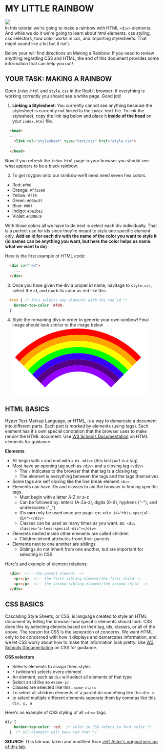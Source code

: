 MY LITTLE RAINBOW
=================
![](https://media.giphy.com/media/g72UoNHEOkt3i/giphy.gif)  
In this tutorial we're going to make a rainbow with HTML `<div>` elements. And while we do it we're going to learn about html elements, css styling, css selectors, how color works in css, and importing stylesheets.  That might sound like a lot but it isn't.

Below your will find directions on Making a Rainbow. If you need to review anything regarding CSS and HTML, the end of this document provides some information that can help you out!

YOUR TASK: MAKING A RAINBOW
------------

Open `index.html` and `style.css` in the Repl.it browser; if everything is working correctly you should see a white page. Good job!

1. **Linking a Stylesheet**: You currently cannot see anything because the stylesheet is currently not linked to the `index.html` file. To link the stylesheet, copy the link tag below and place it **inside of the head** on your `index.html` file. 

```html
  <head>
  ... 
    <link rel="stylesheet" type="text/css" href="style.css">
  ...
  </head>
```
Now if you refresh the `index.html` page in your browser you should see what appears to be a black rainbow.

2. To get roygbiv onto our rainbow we'll need need seven hex colors.
- Red: `#f00`
- Orange: `#ffa500`
- Yellow: `#ff0`
- Green: `#00bc3f`
- Blue: `#06f`
- Indigo: `#8a2be2`
- Violet: `#d300c9`

With those colors all we have to do next is select each div individually.  That is a perfect use for ids since they're meant to style one specific element only. **Add an id for each div with the name of the color you want to style it (id names can be anything you want, but here the color helps us name what we want to do)**

Here is the first example of HTML code:
```html
  <div id="red">
    ...
  </div>
```

3. Once you have given the div a proper id name, navitage to `style.css`, select the id, and mark its color as red like this.
```css
  #red { /* this selects any elements with the red id */
    border-top-color: #f00;
  }
```
4. Style the remaining divs in order to generte your own rainbow! Final image should look similar to the image below  
![](https://github.com/stevenjlance/my-little-rainbow/blob/master/Final%20Image.png?raw=true) 


HTML BASICS
------------
Hyper Text Markup Language, or HTML, is a way to demarcate a document into different parts. Each part is *marked* by elements (using tags). Each element has it's own special conotation that the browser uses to make *render* the HTML document. Use [W3 Schools Documentation](https://www.w3schools.com/html/) on HTML elements for guidance.

**Elements**
  - All begin with `<` and end with `>` ex. `<div>` (this last part is a tag)
  - Most have an opening tag such as `<div>` and a closing tag `</div>`
    - The `/` indicates to the browser that that tag is a closing tag
    - The element is everything between the tags and the tags themselves
  - Some tags are self closing like the line break element `<br>`.
  - Elements can have IDs and classes to aid the browser in finding specific tags.
    - Must begin with a letter A-Z or a-z
    - Can be followed by: letters (A-Za-z), digits (0-9), hyphens ("-"), and underscores ("_")
    - IDs **can** only be used once per page. ex: `<div id="this-special-div"></div>`
    - Classes can be used as many times as you want. ex: `<div classes="a-less-special-div"></div>`
  - Elements nested inside other elements are called children
    - Children inherit attributes fromt their parents.
  - Elements next to one another are siblings
    - Siblings do not inherit from one another, but are important for selecting in CSS

Here's and example of element relations:
```html
  <div>  <!-- the parent element -->
    <p></p>  <!-- the first sibling element/the first child-->
    <p></p>  <!-- the second sibling element/the second child -->
  </div>
```

CSS BASICS
------------
Cascading Style Sheets, or CSS, is language created to style an HTML document by telling the browser how specific elements should look. CSS does this by selecting elments based on their tag, ids, classes, or all of the above. The reason for CSS is the seperation of concerns. We want HTML only to be concerned with how it displays and demarcates information, and we let CSS worry about how to make that information look pretty.  Use [W3 Schools Documentation](https://www.w3schools.com/css/default.asp) on CSS for guidance.

**CSS selectors**
  - Selects elements to assign them styles
  - `*` (wildcard) selects every element
  - An element, such as `div` will select all elements of that type
  - Select an id like so `#some-id`
  - Classes are selected like this `.some-class`
  - To select all children elements of a parent do something like this `div p`
  - to select multiple different elements seperate them by commas like this `div, p, a`

Here's an example of CSS styling of all `<div>` tags:
```css
div {
    border-top-color: red;  /* color in CSS refers to font color */
  }  /* all elements will have red font */
```
**SOURCE**: This lab was taken and modified from [Jeff Astor's original version of this lab](https://github.com/Jastor11/my-little-rainbow/). 
